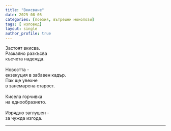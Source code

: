 ```yaml
---
title: "Вкисване"
date: 2025-08-05
categories: [поезия, вътрешни монолози]
tags: [ изповед]
layout: single
author_profile: true
---
```


<div class="poem3">

Застоят вкисва.<br/>
Разкаяно разкъсва<br/>
късчета надежда.<br/>
<br/>
Новостта -<br/>
екзекуция в забавен кадър.<br/>
Пак ще увехне<br/>
в занемарена старост.<br/>
<br/>
Кисела горчивка<br/>
на еднообразието.<br/>
<br/>
Изрядно заглушен -<br/>
за чужда изгода.
<hr/>
</div>